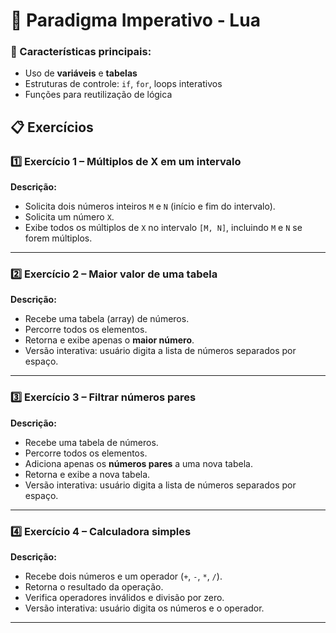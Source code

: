 # 📘 Paradigma Imperativo - Lua

### 🔑 Características principais:
- Uso de **variáveis** e **tabelas**  
- Estruturas de controle: `if`, `for`, loops interativos  
- Funções para reutilização de lógica  

## 📋 Exercícios

### 1️⃣ Exercício 1 – Múltiplos de X em um intervalo
**Descrição:**  
- Solicita dois números inteiros `M` e `N` (início e fim do intervalo).  
- Solicita um número `X`.  
- Exibe todos os múltiplos de `X` no intervalo `[M, N]`, incluindo `M` e `N` se forem múltiplos.  

---

### 2️⃣ Exercício 2 – Maior valor de uma tabela
**Descrição:**  
- Recebe uma tabela (array) de números.  
- Percorre todos os elementos.  
- Retorna e exibe apenas o **maior número**.  
- Versão interativa: usuário digita a lista de números separados por espaço.  

---

### 3️⃣ Exercício 3 – Filtrar números pares
**Descrição:**  
- Recebe uma tabela de números.  
- Percorre todos os elementos.  
- Adiciona apenas os **números pares** a uma nova tabela.  
- Retorna e exibe a nova tabela.  
- Versão interativa: usuário digita a lista de números separados por espaço.  

---

### 4️⃣ Exercício 4 – Calculadora simples
**Descrição:**  
- Recebe dois números e um operador (`+`, `-`, `*`, `/`).  
- Retorna o resultado da operação.  
- Verifica operadores inválidos e divisão por zero.  
- Versão interativa: usuário digita os números e o operador.  

---